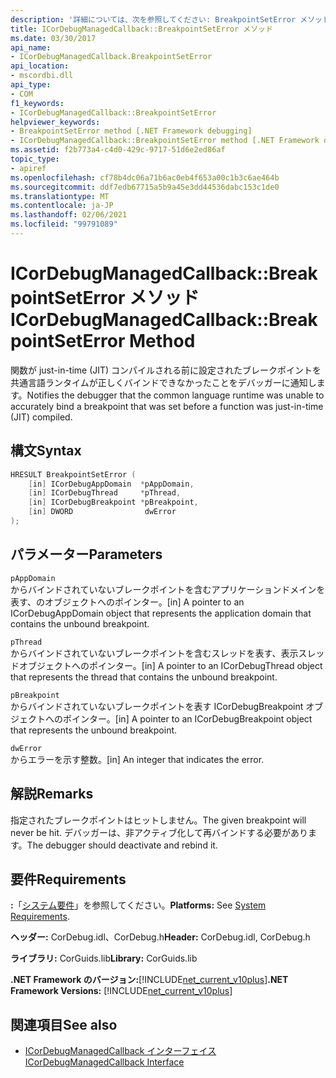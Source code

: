 ```yaml
---
description: '詳細については、次を参照してください: BreakpointSetError メソッド'
title: ICorDebugManagedCallback::BreakpointSetError メソッド
ms.date: 03/30/2017
api_name:
- ICorDebugManagedCallback.BreakpointSetError
api_location:
- mscordbi.dll
api_type:
- COM
f1_keywords:
- ICorDebugManagedCallback::BreakpointSetError
helpviewer_keywords:
- BreakpointSetError method [.NET Framework debugging]
- ICorDebugManagedCallback::BreakpointSetError method [.NET Framework debugging]
ms.assetid: f2b773a4-c4d0-429c-9717-51d6e2ed86af
topic_type:
- apiref
ms.openlocfilehash: cf78b4dc06a71b6ac0eb4f653a00c1b3c6ae464b
ms.sourcegitcommit: ddf7edb67715a5b9a45e3dd44536dabc153c1de0
ms.translationtype: MT
ms.contentlocale: ja-JP
ms.lasthandoff: 02/06/2021
ms.locfileid: "99791089"
---
```

# <a name="icordebugmanagedcallbackbreakpointseterror-method"></a><span data-ttu-id="98a9c-103">ICorDebugManagedCallback::BreakpointSetError メソッド</span><span class="sxs-lookup"><span data-stu-id="98a9c-103">ICorDebugManagedCallback::BreakpointSetError Method</span></span>

<span data-ttu-id="98a9c-104">関数が just-in-time (JIT) コンパイルされる前に設定されたブレークポイントを共通言語ランタイムが正しくバインドできなかったことをデバッガーに通知します。</span><span class="sxs-lookup"><span data-stu-id="98a9c-104">Notifies the debugger that the common language runtime was unable to accurately bind a breakpoint that was set before a function was just-in-time (JIT) compiled.</span></span>  
  
## <a name="syntax"></a><span data-ttu-id="98a9c-105">構文</span><span class="sxs-lookup"><span data-stu-id="98a9c-105">Syntax</span></span>  
  
```cpp  
HRESULT BreakpointSetError (  
    [in] ICorDebugAppDomain  *pAppDomain,  
    [in] ICorDebugThread     *pThread,  
    [in] ICorDebugBreakpoint *pBreakpoint,  
    [in] DWORD                dwError  
);  
```  
  
## <a name="parameters"></a><span data-ttu-id="98a9c-106">パラメーター</span><span class="sxs-lookup"><span data-stu-id="98a9c-106">Parameters</span></span>  

 `pAppDomain`  
 <span data-ttu-id="98a9c-107">からバインドされていないブレークポイントを含むアプリケーションドメインを表す、のオブジェクトへのポインター。</span><span class="sxs-lookup"><span data-stu-id="98a9c-107">[in] A pointer to an ICorDebugAppDomain object that represents the application domain that contains the unbound breakpoint.</span></span>  
  
 `pThread`  
 <span data-ttu-id="98a9c-108">からバインドされていないブレークポイントを含むスレッドを表す、表示スレッドオブジェクトへのポインター。</span><span class="sxs-lookup"><span data-stu-id="98a9c-108">[in] A pointer to an ICorDebugThread object that represents the thread that contains the unbound breakpoint.</span></span>  
  
 `pBreakpoint`  
 <span data-ttu-id="98a9c-109">からバインドされていないブレークポイントを表す ICorDebugBreakpoint オブジェクトへのポインター。</span><span class="sxs-lookup"><span data-stu-id="98a9c-109">[in] A pointer to an ICorDebugBreakpoint object that represents the unbound breakpoint.</span></span>  
  
 `dwError`  
 <span data-ttu-id="98a9c-110">からエラーを示す整数。</span><span class="sxs-lookup"><span data-stu-id="98a9c-110">[in] An integer that indicates the error.</span></span>  
  
## <a name="remarks"></a><span data-ttu-id="98a9c-111">解説</span><span class="sxs-lookup"><span data-stu-id="98a9c-111">Remarks</span></span>  

 <span data-ttu-id="98a9c-112">指定されたブレークポイントはヒットしません。</span><span class="sxs-lookup"><span data-stu-id="98a9c-112">The given breakpoint will never be hit.</span></span> <span data-ttu-id="98a9c-113">デバッガーは、非アクティブ化して再バインドする必要があります。</span><span class="sxs-lookup"><span data-stu-id="98a9c-113">The debugger should deactivate and rebind it.</span></span>  
  
## <a name="requirements"></a><span data-ttu-id="98a9c-114">要件</span><span class="sxs-lookup"><span data-stu-id="98a9c-114">Requirements</span></span>  

 <span data-ttu-id="98a9c-115">**:**「[システム要件](../../get-started/system-requirements.md)」を参照してください。</span><span class="sxs-lookup"><span data-stu-id="98a9c-115">**Platforms:** See [System Requirements](../../get-started/system-requirements.md).</span></span>  
  
 <span data-ttu-id="98a9c-116">**ヘッダー:** CorDebug.idl、CorDebug.h</span><span class="sxs-lookup"><span data-stu-id="98a9c-116">**Header:** CorDebug.idl, CorDebug.h</span></span>  
  
 <span data-ttu-id="98a9c-117">**ライブラリ:** CorGuids.lib</span><span class="sxs-lookup"><span data-stu-id="98a9c-117">**Library:** CorGuids.lib</span></span>  
  
 <span data-ttu-id="98a9c-118">**.NET Framework のバージョン:**[!INCLUDE[net_current_v10plus](../../../../includes/net-current-v10plus-md.md)]</span><span class="sxs-lookup"><span data-stu-id="98a9c-118">**.NET Framework Versions:** [!INCLUDE[net_current_v10plus](../../../../includes/net-current-v10plus-md.md)]</span></span>  
  
## <a name="see-also"></a><span data-ttu-id="98a9c-119">関連項目</span><span class="sxs-lookup"><span data-stu-id="98a9c-119">See also</span></span>

- [<span data-ttu-id="98a9c-120">ICorDebugManagedCallback インターフェイス</span><span class="sxs-lookup"><span data-stu-id="98a9c-120">ICorDebugManagedCallback Interface</span></span>](icordebugmanagedcallback-interface.md)
